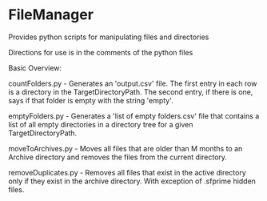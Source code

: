 # FileManager
Provides python scripts for manipulating files and directories 

Directions for use is in the comments of the python files


Basic Overview:

countFolders.py     - Generates an 'output.csv' file. The first entry in each row is a directory in the TargetDirectoryPath. The second entry, if there is one, says if that folder is empty with the string 'empty'.

emptyFolders.py     - Generates a 'list of empty folders.csv' file that contains a list of all empty directories in a directory tree for a given TargetDirectoryPath. 

moveToArchives.py   - Moves all files that are older than M months to an Archive directory and removes the files from the current directory.

removeDuplicates.py - Removes all files that exist in the active directory only if they exist in the archive directory. With exception of .sfprime hidden files.

